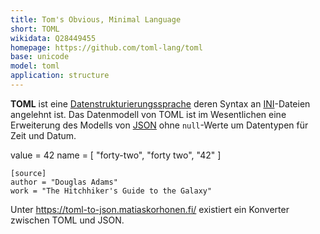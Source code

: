 ```yaml
---
title: Tom's Obvious, Minimal Language 
short: TOML
wikidata: Q28449455
homepage: https://github.com/toml-lang/toml
base: unicode
model: toml
application: structure
---
```


**TOML** ist eine [Datenstrukturierungssprache](structure) deren Syntax an
[INI](ini)-Dateien angelehnt ist. Das Datenmodell von TOML ist im Wesentlichen
eine Erweiterung des Modells von [JSON](json) ohne `null`-Werte um Datentypen
für Zeit und Datum.

<example highlight="toml">
    value = 42
    name = [ "forty-two", "forty two", "42" ]

    [source]
    author = "Douglas Adams"
    work = "The Hitchhiker's Guide to the Galaxy"
</example>

Unter <https://toml-to-json.matiaskorhonen.fi/> existiert ein Konverter
zwischen TOML und JSON.
